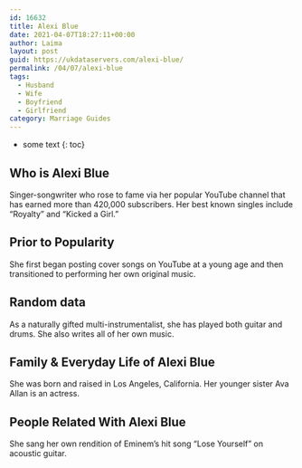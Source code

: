```yaml
---
id: 16632
title: Alexi Blue
date: 2021-04-07T18:27:11+00:00
author: Laima
layout: post
guid: https://ukdataservers.com/alexi-blue/
permalink: /04/07/alexi-blue
tags:
  - Husband
  - Wife
  - Boyfriend
  - Girlfriend
category: Marriage Guides
---
```


* some text
{: toc}


## Who is Alexi Blue
                  
                  
                  
Singer-songwriter who rose to fame via her popular YouTube channel that has earned more than 420,000 subscribers. Her best known singles include &#8220;Royalty&#8221; and &#8220;Kicked a Girl.&#8221;
                  
              
            
              
            
                
                
                
## Prior to Popularity
                  
                  
                  
She first began posting cover songs on YouTube at a young age and then transitioned to performing her own original music.
                  
              
            
              
            
                
                
                
## Random data
                  
                  
                  
As a naturally gifted multi-instrumentalist, she has played both guitar and drums. She also writes all of her own music.
                  
              
            
              
            
                
                
                
## Family & Everyday Life of Alexi Blue
                  
                  
                  
She was born and raised in Los Angeles, California. Her younger sister Ava Allan is an actress.
                  
              
            
              
            
                
                
                
## People Related With Alexi Blue
                  
                  
                  
She sang her own rendition of Eminem&#8217;s hit song &#8220;Lose Yourself&#8221; on acoustic guitar. 
                  
              
            
              
            
                
              
            
              
              
            
            
              
            
          
          
          